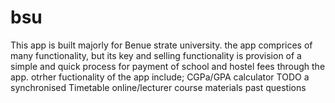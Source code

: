 # bsu
This app is built majorly for Benue strate university.
the app comprices of many functionality,
but its key and selling functionality is provision of a simple and quick process for payment of school and hostel fees
through the app.
otrher fuctionality of the app include;
CGPa/GPA calculator
TODO
a synchronised Timetable
online/lecturer course materials
past questions
